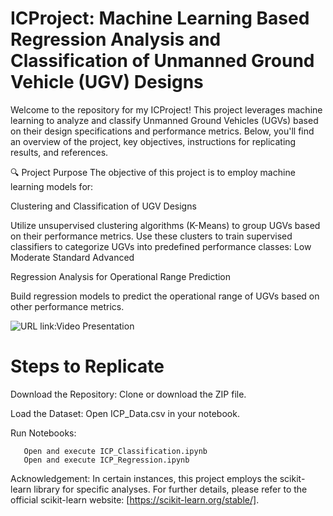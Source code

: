 # ICProject: Machine Learning Based Regression Analysis and Classification of Unmanned Ground Vehicle (UGV) Designs

Welcome to the repository for my ICProject! This project leverages machine learning to analyze and classify Unmanned Ground Vehicles (UGVs) based on their design specifications and performance metrics. Below, you'll find an overview of the project, key objectives, instructions for replicating results, and references.

🔍 Project Purpose
The objective of this project is to employ machine learning models for:

Clustering and Classification of UGV Designs

Utilize unsupervised clustering algorithms (K-Means) to group UGVs based on their performance metrics.
Use these clusters to train supervised classifiers to categorize UGVs into predefined performance classes:
Low
Moderate
Standard
Advanced

Regression Analysis for Operational Range Prediction

Build regression models to predict the operational range of UGVs based on other performance metrics.


![URL link:Video Presentation]( )

# Steps to Replicate

Download the Repository: Clone or download the ZIP file.

Load the Dataset: Open ICP_Data.csv in your notebook.

Run Notebooks:

       Open and execute ICP_Classification.ipynb
       Open and execute ICP_Regression.ipynb

Acknowledgement: In certain instances, this project employs the scikit-learn library for specific analyses. For further details, please refer to the official scikit-learn website: [https://scikit-learn.org/stable/].

